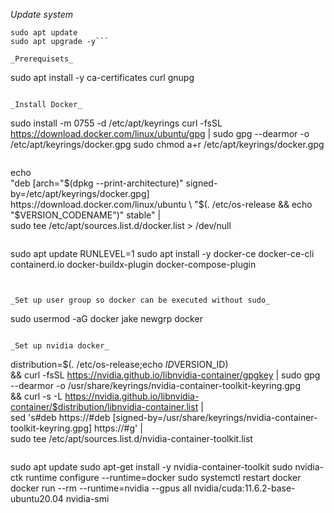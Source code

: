 _Update system_
```
sudo apt update
sudo apt upgrade -y```

_Prerequisets_
```
sudo apt install -y ca-certificates curl gnupg
```

_Install Docker_
```
sudo install -m 0755 -d /etc/apt/keyrings
curl -fsSL https://download.docker.com/linux/ubuntu/gpg | sudo gpg --dearmor -o /etc/apt/keyrings/docker.gpg
sudo chmod a+r /etc/apt/keyrings/docker.gpg
```

```
echo \
  "deb [arch="$(dpkg --print-architecture)" signed-by=/etc/apt/keyrings/docker.gpg] https://download.docker.com/linux/ubuntu \
  "$(. /etc/os-release && echo "$VERSION_CODENAME")" stable" | \
  sudo tee /etc/apt/sources.list.d/docker.list > /dev/null
  ```

```
sudo apt update
RUNLEVEL=1 sudo apt install -y docker-ce docker-ce-cli containerd.io docker-buildx-plugin docker-compose-plugin
```


_Set up user group so docker can be executed without sudo_
```
sudo usermod -aG docker jake
newgrp docker
```

_Set up nvidia docker_
```
distribution=$(. /etc/os-release;echo $ID$VERSION_ID) \
      && curl -fsSL https://nvidia.github.io/libnvidia-container/gpgkey | sudo gpg --dearmor -o /usr/share/keyrings/nvidia-container-toolkit-keyring.gpg \
      && curl -s -L https://nvidia.github.io/libnvidia-container/$distribution/libnvidia-container.list | \
            sed 's#deb https://#deb [signed-by=/usr/share/keyrings/nvidia-container-toolkit-keyring.gpg] https://#g' | \
            sudo tee /etc/apt/sources.list.d/nvidia-container-toolkit.list
```

```
sudo apt update
sudo apt-get install -y nvidia-container-toolkit
sudo nvidia-ctk runtime configure --runtime=docker
sudo systemctl restart docker
docker run --rm --runtime=nvidia --gpus all nvidia/cuda:11.6.2-base-ubuntu20.04 nvidia-smi
```